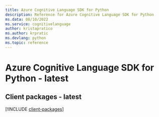 ```yaml
---
title: Azure Cognitive Language SDK for Python
description: Reference for Azure Cognitive Language SDK for Python
ms.data: 08/10/2022
ms.service: cognitivelanguage
author: kristapratico
ms.author: krpratic
ms.devlang: python
ms.topic: reference
---
```

# Azure Cognitive Language SDK for Python - latest

## Client packages - latest
[!INCLUDE [client-packages](cognitive-language-client-index.md)]